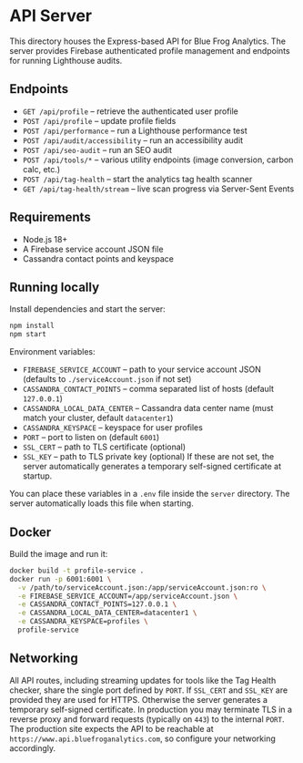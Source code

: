 # API Server

This directory houses the Express-based API for Blue Frog Analytics. The server provides Firebase authenticated profile management and endpoints for running Lighthouse audits.

## Endpoints
- `GET /api/profile` – retrieve the authenticated user profile
- `POST /api/profile` – update profile fields
- `POST /api/performance` – run a Lighthouse performance test
- `POST /api/audit/accessibility` – run an accessibility audit
- `POST /api/seo-audit` – run an SEO audit
- `POST /api/tools/*` – various utility endpoints (image conversion, carbon calc, etc.)
- `POST /api/tag-health` – start the analytics tag health scanner
- `GET /api/tag-health/stream` – live scan progress via Server-Sent Events

## Requirements

- Node.js 18+
- A Firebase service account JSON file
- Cassandra contact points and keyspace

## Running locally

Install dependencies and start the server:

```bash
npm install
npm start
```

Environment variables:

- `FIREBASE_SERVICE_ACCOUNT` – path to your service account JSON (defaults to `./serviceAccount.json` if not set)
- `CASSANDRA_CONTACT_POINTS` – comma separated list of hosts (default `127.0.0.1`)
- `CASSANDRA_LOCAL_DATA_CENTER` – Cassandra data center name (must match your
  cluster, default `datacenter1`)
- `CASSANDRA_KEYSPACE` – keyspace for user profiles
- `PORT` – port to listen on (default `6001`)
- `SSL_CERT` – path to TLS certificate (optional)
- `SSL_KEY` – path to TLS private key (optional)
If these are not set, the server automatically generates a temporary self-signed certificate at startup.

You can place these variables in a `.env` file inside the `server` directory.
The server automatically loads this file when starting.

## Docker

Build the image and run it:

```bash
docker build -t profile-service .
docker run -p 6001:6001 \
  -v /path/to/serviceAccount.json:/app/serviceAccount.json:ro \
  -e FIREBASE_SERVICE_ACCOUNT=/app/serviceAccount.json \
  -e CASSANDRA_CONTACT_POINTS=127.0.0.1 \
  -e CASSANDRA_LOCAL_DATA_CENTER=datacenter1 \
  -e CASSANDRA_KEYSPACE=profiles \
  profile-service
```

## Networking

All API routes, including streaming updates for tools like the Tag Health checker, share the single port defined by `PORT`. If `SSL_CERT` and `SSL_KEY` are provided they are used for HTTPS. Otherwise the server generates a temporary self-signed certificate. In production you may terminate TLS in a reverse proxy and forward requests (typically on `443`) to the internal `PORT`. The production site expects the API to be reachable at `https://www.api.bluefroganalytics.com`, so configure your networking accordingly.

